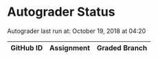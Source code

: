 # Autograder Status
Autograder last run at: October 19, 2018 at 04:20

| GitHub ID | Assignment | Graded Branch |
|-----------|------------|---------------|
